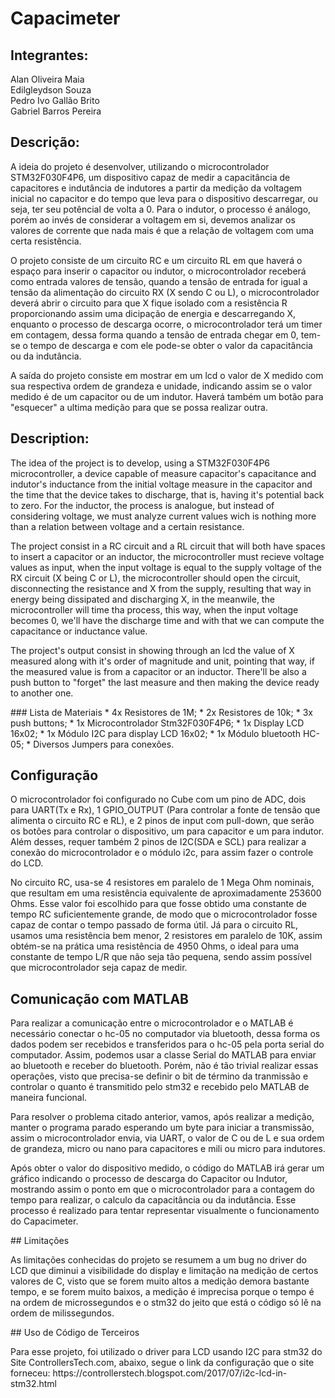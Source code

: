 # Capacimeter
## Integrantes:
  Alan Oliveira Maia <br />
  Edilgleydson Souza  <br />
  Pedro Ivo Gallão Brito <br />
  Gabriel Barros Pereira  <br />

## Descrição:
<p>
  A ideia do projeto é desenvolver, utilizando o microcontrolador STM32F030F4P6, um dispositivo capaz de medir a capacitância de capacitores e indutância de indutores a partir da medição da voltagem inicial no capacitor e do tempo que leva para o dispositivo descarregar, ou seja, ter seu potêncial de volta a 0. Para o indutor, o processo é análogo, porém ao invés de considerar a voltagem em si, devemos analizar os valores de corrente que nada mais é que a relação de voltagem com uma certa resistência.
 </p> 
 <p>
  O projeto consiste de um circuito RC e um circuito RL em que haverá o espaço para inserir o capacitor ou indutor, o microcontrolador receberá como entrada valores de tensão, quando a tensão de entrada for igual a tensão da alimentação do circuito RX (X sendo C ou L), o microcontrolador deverá abrir o circuito para que X fique isolado com a resistência R proporcionando assim uma dicipação de energia e descarregando X, enquanto o processo de descarga ocorre, o microcontrolador terá um timer em contagem, dessa forma quando a tensão de entrada chegar em 0, tem-se o tempo de descarga e com ele pode-se obter o valor da capacitância ou da indutância.
  </p>
  <p>
  A saída do projeto consiste em mostrar em um lcd o valor de X medido com sua respectiva ordem de grandeza e unidade, indicando assim se o valor medido é de um capacitor ou de um indutor. Haverá também um botão para "esquecer" a ultima medição para que se possa realizar outra.
  
  ## Description:
  <p>
  The idea of the project is to develop, using a STM32F030F4P6 microcontroller, a device capable of measure capacitor's capacitance and indutor's inductance from the initial voltage measure in the capacitor and the time that the device takes to discharge, that is, having it's potential back to zero. For the inductor, the process is analogue, but instead of considering voltage, we must analyze current values wich is nothing more than a relation between voltage and a certain resistance.
  </p>
  <p>
  The project consist in a RC circuit and a RL circuit that will both have spaces to insert a capacitor or an inductor, the microcontroller must recieve voltage values as input, when the input voltage is equal to the supply voltage of the RX circuit (X being C or L), the microcontroller should open the circuit, disconnecting the resistance and X from the supply, resulting that way in energy being dissipated and discharging X, in the meanwile, the microcontroller will time tha process, this way, when the input voltage becomes 0, we'll have the discharge time and with that we can compute the capacitance or inductance value.
  </p>
  <p>
  The project's output consist in showing through an lcd the value of X measured along with it's order of magnitude and unit, pointing that way, if the measured value is from a capacitor or an inductor. There'll be also a push button to "forget" the last measure and then making the device ready to another one.
  </p>
### Lista de Materiais
* 4x Resistores de 1M;
* 2x Resistores de 10k;
* 3x push buttons;
* 1x Microcontrolador Stm32F030F4P6;
* 1x Display LCD 16x02;
* 1x Módulo I2C para display LCD 16x02;
* 1x Módulo bluetooth HC-05;
* Diversos Jumpers para conexões.

## Configuração 
<p>
    O microcontrolador foi configurado no Cube com um pino de ADC, dois para UART(Tx e Rx), 1 GPIO_OUTPUT (Para controlar a fonte de tensão que alimenta o circuito RC e RL), e 2 pinos de input com pull-down, que serão os botões para controlar o dispositivo, um para capacitor e um para indutor.  Além desses, requer também 2 pinos de I2C(SDA e SCL) para realizar a conexão do microcontrolador e o módulo i2c, para assim fazer o controle do LCD.
  </p>
  <p>
  No circuito RC, usa-se 4 resistores em paralelo de 1 Mega Ohm nominais, que resultam em uma resistência equivalente de aproximadamente 253600 Ohms. Esse valor foi escolhido para que fosse obtido uma constante de tempo RC suficientemente grande, de modo que o microcontrolador fosse capaz de contar o tempo passado de forma útil. Já para o circuito RL, usamos uma resistência bem menor, 2 resistores em paralelo de 10K, assim obtém-se na prática uma resistência de 4950 Ohms, o ideal para uma constante de tempo L/R que não seja tão pequena, sendo assim possível que microcontrolador seja capaz de medir.
  </p>
  
  ## Comunicação com MATLAB
  <p>
    Para realizar a comunicação entre o microcontrolador e o MATLAB é necessário conectar o hc-05 no computador via bluetooth, dessa forma os dados podem ser recebidos e transferidos para o hc-05 pela porta serial do computador. Assim, podemos usar a classe Serial do MATLAB para enviar ao bluetooth e receber do bluetooth. Porém, não é tão trivial realizar essas operações, visto que precisa-se definir o bit de término da tranmissão e controlar o quanto é transmitido pelo stm32 e recebido pelo MATLAB de maneira funcional.
  </p>
  <p>
  Para resolver o problema citado anterior, vamos, após realizar a medição, manter o programa parado esperando um byte para iniciar a transmissão, assim o microcontrolador envia, via UART, o valor de C ou de L e sua ordem de grandeza, micro ou nano para capacitores e mili ou micro para indutores.
  </p>
  <p>
  Após obter o valor do dispositivo medido, o código do MATLAB irá gerar um gráfico indicando o processo de descarga do Capacitor ou Indutor, mostrando assim o ponto em que o microcontrolador para a contagem do tempo para realizar, o calculo da capacitância ou da indutância. Esse processo é realizado para tentar representar visualmente o funcionamento do Capacimeter.
  </p>
  ## Limitações
  <p>
    As limitações conhecidas do projeto se resumem a um bug no driver do LCD que diminui a visibilidade do display e limitação na medição de certos valores de C, visto que se forem muito altos a medição demora bastante tempo, e se forem muito baixos, a medição é imprecisa porque o tempo é na ordem de microssegundos e o stm32 do jeito que está o código só lê na ordem de milissegundos.
  </p>
  ## Uso de Código de Terceiros
  <p>
  Para esse projeto, foi utilizado o driver para LCD usando I2C para stm32 do Site ControllersTech.com, abaixo, segue o link da configuração que o site forneceu:
  https://controllerstech.blogspot.com/2017/07/i2c-lcd-in-stm32.html
  </p>
  
